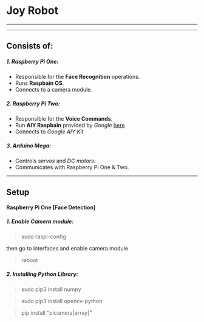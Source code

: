 # Joy Robot
---
---
## Consists of:
##### 1. Raspberry Pi One:
 * Responsible for the __Face Recognition__ operations.
 * Runs __Raspbain OS__.
 * Connects to a camera module.

##### 2. Raspberry Pi Two:
  * Responsible for the __Voice Commands__.
  * Run __AIY Raspbain__ provided by _Google_ [here](https://github.com/google/aiyprojects-raspbian/releases)
  * Connects to _Google AIY Kit_

##### 3. Arduino Mega:
  * Controls _servos_ and _DC motors_.
  * Communicates with Raspberry Pi One & Two.

---
## Setup
#### Raspberry Pi One [Face Detection]
##### 1. Enable Camera module:
> sudo raspi-config

then go to interfaces and enable camera module

> reboot

##### 2. Installing Python Library:

> sudo pip3 install numpy

> sudo pip3 install opencv-python

> pip install "picamera[array]"
